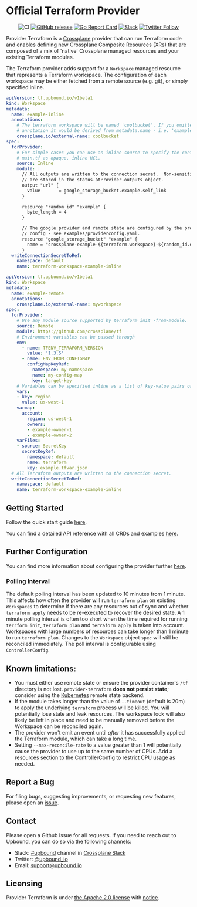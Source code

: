 # Official Terraform Provider

<div align="center">

![CI](https://github.com/upbound/provider-terraform/workflows/CI/badge.svg) [![GitHub release](https://img.shields.io/github/release/upbound/provider-terraform/all.svg?style=flat-square)](https://github.com/upbound/provider-terraform/releases) [![Go Report Card](https://goreportcard.com/badge/github.com/upbound/provider-terraform)](https://goreportcard.com/report/github.com/upbound/provider-terraform) [![Slack](https://slack.crossplane.io/badge.svg)](https://crossplane.slack.com/archives/C01TRKD4623) [![Twitter Follow](https://img.shields.io/twitter/follow/upbound_io.svg?style=social&label=Follow)](https://twitter.com/intent/follow?screen_name=upbound_io&user_id=788180534543339520)

</div>

Provider Terraform is a [Crossplane](https://crossplane.io/) provider that
can run Terraform code and enables defining new Crossplane Composite Resources (XRs)
that are composed of a mix of 'native' Crossplane managed resources and your
existing Terraform modules.

The Terraform provider adds support for a `Workspace` managed resource that
represents a Terraform workspace. The configuration of each workspace may be
either fetched from a remote source (e.g. git), or simply specified inline.

```yaml
apiVersion: tf.upbound.io/v1beta1
kind: Workspace
metadata:
  name: example-inline
  annotations:
    # The terraform workspace will be named 'coolbucket'. If you omitted this
    # annotation it would be derived from metadata.name - i.e. 'example-inline'.
    crossplane.io/external-name: coolbucket
spec:
  forProvider:
    # For simple cases you can use an inline source to specify the content of
    # main.tf as opaque, inline HCL.
    source: Inline
    module: |
      // All outputs are written to the connection secret.  Non-sensitive outputs
      // are stored in the status.atProvider.outputs object.
      output "url" {
        value       = google_storage_bucket.example.self_link
      }

      resource "random_id" "example" {
        byte_length = 4
      }

      // The google provider and remote state are configured by the provider
      // config - see examples/providerconfig.yaml.
      resource "google_storage_bucket" "example" {
        name = "crossplane-example-${terraform.workspace}-${random_id.example.hex}"
      }
  writeConnectionSecretToRef:
    namespace: default
    name: terraform-workspace-example-inline
```

```yaml
apiVersion: tf.upbound.io/v1beta1
kind: Workspace
metadata:
  name: example-remote
  annotations:
    crossplane.io/external-name: myworkspace
spec:
  forProvider:
    # Use any module source supported by terraform init -from-module.
    source: Remote
    module: https://github.com/crossplane/tf
    # Environment variables can be passed through
    env:
      - name: TFENV_TERRAFORM_VERSION
        value: '1.3.5'
      - name: ENV_FROM_CONFIGMAP
        configMapKeyRef:
          namespace: my-namespace
          name: my-config-map
          key: target-key
    # Variables can be specified inline as a list of key-value pairs or as an json object, or loaded from a ConfigMap or Secret.
    vars:
    - key: region
      value: us-west-1
    varmap:
      account:
        region: us-west-1
        owners:
        - example-owner-1
        - example-owner-2
    varFiles:
    - source: SecretKey
      secretKeyRef:
        namespace: default
        name: terraform
        key: example.tfvar.json
  # All Terraform outputs are written to the connection secret.
  writeConnectionSecretToRef:
    namespace: default
    name: terraform-workspace-example-inline
```

## Getting Started

Follow the quick start guide [here](https://marketplace.upbound.io/providers/upbound/provider-terraform/latest/docs/quickstart).

You can find a detailed API reference with all CRDs and examples [here](https://marketplace.upbound.io/providers/upbound/provider-terraform/latest/crds).

## Further Configuration

You can find more information about configuring the provider further [here](https://marketplace.upbound.io/providers/upbound/provider-terraform/latest/docs/configuration).

### Polling Interval
The default polling interval has been updated to 10 minutes from 1 minute.
This affects how often the provider will run `terraform plan` on existing
`Workspaces` to determine if there are any resources out of sync and whether
`terraform apply` needs to be re-executed to recover the desired state.
A 1 minute polling interval is often too short when the time required for
running `terrform init`, `terraform plan` and `terraform apply` is taken
into account.  Workspaces with large numbers of resources can take longer
than 1 minute to run `terraform plan`.  Changes to the `Workspace` object
`spec` will still be reconciled immediately.  The poll interval is
configurable using `ControllerConfig`.

## Known limitations:

* You must either use remote state or ensure the provider container's `/tf`
  directory is not lost. `provider-terraform` __does not persist state__;
  consider using the [Kubernetes](https://www.terraform.io/docs/language/settings/backends/kubernetes.html) remote state backend.
* If the module takes longer than the value of `--timeout` (default is 20m) to apply the
  underlying `terraform` process will be killed. You will potentially lose state
  and leak resources.  The workspace lock will also likely be left in place and need to be manually removed
  before the Workspace can be reconciled again.
* The provider won't emit an event until _after_ it has successfully applied the
  Terraform module, which can take a long time.
* Setting `--max-reconcile-rate` to a value greater than 1 will potentially cause the provider
  to use up to the same number of CPUs.  Add a resources section to the ControllerConfig to restrict
  CPU usage as needed.

## Report a Bug

For filing bugs, suggesting improvements, or requesting new features, please
open an [issue](https://github.com/upbound/provider-terraform/issues).

## Contact

Please open a Github issue for all requests. If you need to reach out to Upbound,
you can do so via the following channels:
* Slack: [#upbound](https://crossplane.slack.com/archives/C01TRKD4623) channel in [Crossplane Slack](https://slack.crossplane.io)
* Twitter: [@upbound_io](https://twitter.com/upbound_io)
* Email: [support@upbound.io](mailto:support@upbound.io)

## Licensing

Provider Terraform is under [the Apache 2.0 license](LICENSE) with [notice](NOTICE).
